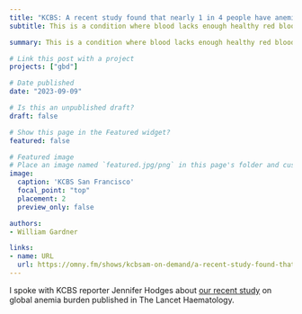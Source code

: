 ```yaml
---
title: "KCBS: A recent study found that nearly 1 in 4 people have anemia."
subtitle: This is a condition where blood lacks enough healthy red blood cells to carry oxygen through the body. But for a health problem that's so common, efforts to reduce anemia and its impacts have been slow. To tell us more, Jennifer Hodges spoke with Will Gardner - research scientist, Institute for Health Metrics and Evaluation

summary: This is a condition where blood lacks enough healthy red blood cells to carry oxygen through the body. But for a health problem that's so common, efforts to reduce anemia and its impacts have been slow. To tell us more, Jennifer Hodges spoke with Will Gardner - research scientist, Institute for Health Metrics and Evaluation

# Link this post with a project
projects: ["gbd"]

# Date published
date: "2023-09-09"

# Is this an unpublished draft?
draft: false

# Show this page in the Featured widget?
featured: false

# Featured image
# Place an image named `featured.jpg/png` in this page's folder and customize its options here.
image:
  caption: 'KCBS San Francisco'
  focal_point: "top"
  placement: 2
  preview_only: false

authors:
- William Gardner

links:
- name: URL
  url: https://omny.fm/shows/kcbsam-on-demand/a-recent-study-found-that-nearly-1-in-four-people
---
```


I spoke with KCBS reporter Jennifer Hodges about [our recent study](https://www.thelancet.com/journals/lanhae/article/PIIS2352-3026(23)00160-6/fulltext) on global anemia burden published in The Lancet Haematology.